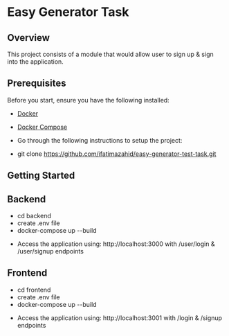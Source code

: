 # Easy Generator Task

## Overview
This project consists of a module that would allow user to sign up & sign into the application.

## Prerequisites
Before you start, ensure you have the following installed:
- [Docker](https://www.docker.com/get-started)
- [Docker Compose](https://docs.docker.com/compose/install/)

- Go through the following instructions to setup the project:
 * git clone https://github.com/ifatimazahid/easy-generator-test-task.git

## Getting Started
## Backend
 * cd backend
 * create .env file 
 * docker-compose up --build
- Access the application using: http://localhost:3000 with /user/login & /user/signup endpoints

## Frontend
 * cd frontend
 * create .env file 
 * docker-compose up --build
- Access the application using: http://localhost:3001 with /login & /signup endpoints